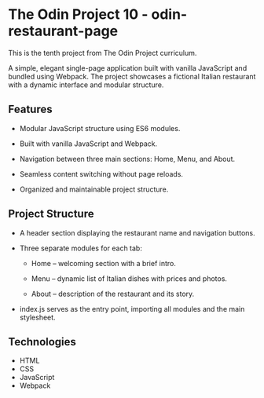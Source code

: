 # The Odin Project 10 - odin-restaurant-page

This is the tenth project from The Odin Project curriculum.

A simple, elegant single-page application built with vanilla JavaScript and bundled using Webpack. The project showcases a fictional Italian restaurant with a dynamic interface and modular structure.

## Features

- Modular JavaScript structure using ES6 modules.

- Built with vanilla JavaScript and Webpack.

- Navigation between three main sections: Home, Menu, and About.

- Seamless content switching without page reloads.

- Organized and maintainable project structure.

## Project Structure

- A header section displaying the restaurant name and navigation buttons.

- Three separate modules for each tab:

  - Home – welcoming section with a brief intro.

  - Menu – dynamic list of Italian dishes with prices and photos.

  - About – description of the restaurant and its story.

- index.js serves as the entry point, importing all modules and the main stylesheet.

## Technologies

- HTML
- CSS
- JavaScript
- Webpack
